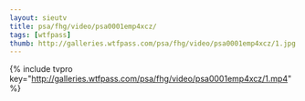 ```yaml
--- 
layout: sieutv
title: psa/fhg/video/psa0001emp4xcz/
tags: [wtfpass]
thumb: http://galleries.wtfpass.com/psa/fhg/video/psa0001emp4xcz/1.jpg
---
```

{% include tvpro key="http://galleries.wtfpass.com/psa/fhg/video/psa0001emp4xcz/1.mp4" %} 
